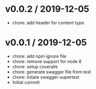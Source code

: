 
v0.0.2 / 2019-12-05
==================

  * chore: add header for content type

v0.0.1 / 2019-12-05
==================

  * chore: add npm ignore file
  * chore: remove support for node 8
  * chore: setup coveralls
  * chore: generate swagger file from test
  * chore: initate swagger-supertest
  * Initial commit
